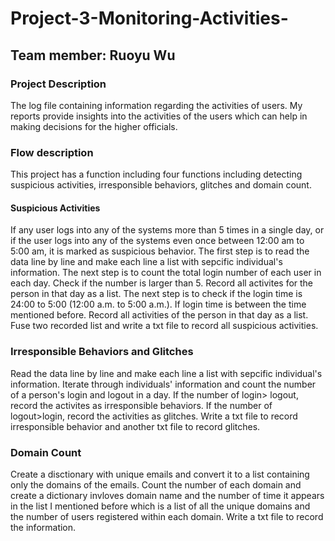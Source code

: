 # Project-3-Monitoring-Activities-
## Team member: Ruoyu Wu 
### Project Description
The log file containing information regarding the activities of users. My reports provide insights into the activities of the users which can help in making decisions for the higher officials.
### Flow description
This project has a function including four functions including detecting suspicious activities, irresponsible behaviors, glitches and domain count.
#### Suspicious Activities 
If any user logs into any of the systems more than 5 times in a single day, or if the user logs into any of the systems even once between 12:00 am to 5:00 am, it is marked as suspicious behavior. The first step is to read the data line by line and make each line a list with sepcific individual's information. The next step is to count the total login number of each user in each day. Check if the number is larger than 5.  Record all activites for the person in that day as a list. The next step is to check if the login time is  24:00 to 5:00 (12:00 a.m. to 5:00 a.m.). If login time is between the time mentioned before. Record all activities of the person in that day as a list. Fuse two recorded list and write a txt file to record all suspicious activities.
### Irresponsible Behaviors and Glitches
Read the data line by line and make each line a list with sepcific individual's information. Iterate through individuals' information and count the number of a person's login and logout in a day. If the number of login> logout, record the activites as irresponsible behaviors. If the number of logout>login, record the activities as glitches. Write a txt file to record irresponsible behavior and another txt file to record glitches.
### Domain Count
Create a disctionary with unique emails and convert it to a list containing only the domains of the emails. Count the number of each domain and create a dictionary invloves domain name and the number of time it appears in the list I mentioned before which is a list of all the unique domains and the number of users registered within each domain. Write a txt file to record the information.
